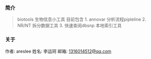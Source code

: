 ### 简介
> biotools 生物信息小工具 目前包含
    1. annovar 分析流程pipleline
    2. NR/NT 拆分数据工具
    3. 快速查阅dbsnp 本地索引工具


### 关于
作者: areslee
姓名: 李运珂
邮箱: 1316014512@qq.com
